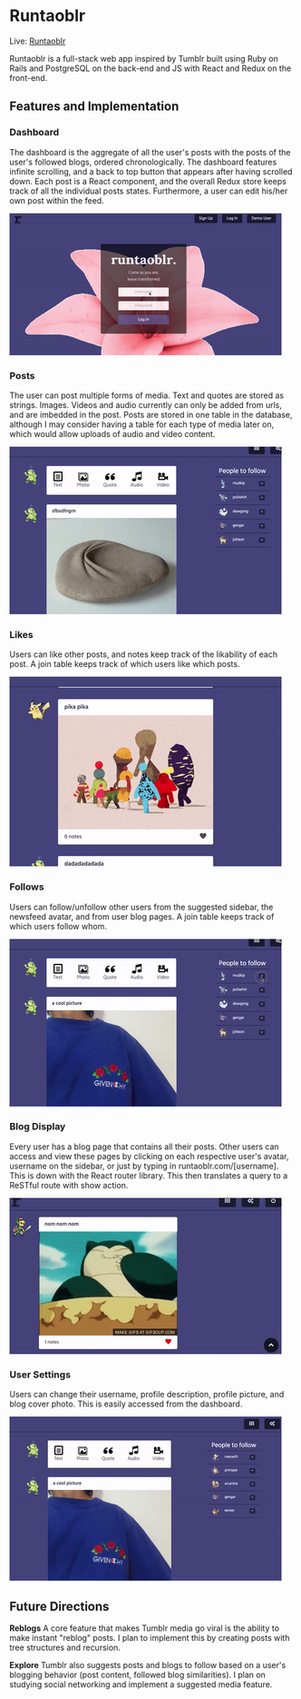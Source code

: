 # **Runtaoblr**

Live: [Runtaoblr](runtaoblr.herokuapp.com)

Runtaoblr is a full-stack web app inspired by Tumblr built using Ruby on Rails and PostgreSQL on the back-end and JS with React and Redux on the front-end.

## **Features and Implementation**

### Dashboard
The dashboard is the aggregate of all the user's posts with the posts of the user's followed blogs, ordered chronologically. The dashboard features infinite scrolling, and a back to top button that appears after having scrolled down. Each post is a React component, and the overall Redux store keeps track of all the individual posts states. Furthermore, a user can edit his/her own post within the feed.

![dashboard](app/assets/images/production_gifs/auth.gif)

### Posts
The user can post multiple forms of media. Text and quotes are stored as strings. Images. Videos and audio currently can only be added from urls, and are imbedded in the post. Posts are stored in one table in the database, although I may consider having a table for each type of media later on, which would allow uploads of audio and video content.

![posts](app/assets/images/production_gifs/post.gif)

### Likes
Users can like other posts, and notes keep track of the likability of each post. A join table keeps track of which users like which posts.

![likes](app/assets/images/production_gifs/likes.gif)

### Follows
Users can follow/unfollow other users from the suggested sidebar, the newsfeed avatar, and from user blog pages. A join table keeps track of which users follow whom.

![follows](app/assets/images/production_gifs/follows.gif)

### Blog Display
Every user has a blog page that contains all their posts. Other users can access and view these pages by clicking on each respective user's avatar, username on the sidebar, or just by typing in runtaoblr.com/[username]. This is down with the React router library. This then translates a query to a ReSTful route with show action.

![blog](app/assets/images/production_gifs/blog.gif)

### User Settings
Users can change their username, profile description, profile picture, and blog cover photo. This is easily accessed from the dashboard.

![user settings](app/assets/images/production_gifs/user_settings.gif)

## **Future Directions**
**Reblogs**
A core feature that makes Tumblr media go viral is the ability to make instant "reblog" posts. I plan to implement this by creating posts with tree structures and recursion.

**Explore**
Tumblr also suggests posts and blogs to follow based on a user's blogging behavior (post content, followed blog similarities). I plan on studying social networking and implement a suggested media feature.
<!-- ## **Minimum Viable Product**

 By W9D5, I will have successfully implemented the following features with smooth navigation, no bugs, a plethora of seed data and awesome CSS styling (this was heavily appropriated from the sample):

- [x] Hosting on Heroku
- [x] New account, login, and guest/demo login
- [x] Posts form for various post types
- [x] Feed/dashboard
- [x] Follows
- [x] Likes
- [x] Account settings
- [ ] **BONUS** Infinite scroll on dashboard
- [ ] **BONUS** User show pages
- [ ] **BONUS** Explore/Search
- [ ] **BONUS** Reblog (think about doing recursion)
- [ ] **BONUS** tags
more if there's time:

# Implementation Timeline

## Phase 1: Back End Setup and Front End User Authentication + CSS Styling (2 days)

**Objectives**
1. Functioning rails backend db created
2. Complete front end Authentication
3. Style them correctly

## Phase 2a: Make Posts (1 day, 3 so far)
**Objectives**
1. Users can create and edit posts
2. Display total amount of posts on sidebar

## Phase 2b: Allow follows and followers; Build Feed (1 day, 4 so far)
**Objectives**
1. Users can follow other users
2. Users can see who they follow
3. Users can see who follow them
4. Follow button
5. Users can see the posts of the people they follow in chronological order
6. style correctly

## Phase 2c: Finish Feed and Implement likes (1 day, 5 so far)
**Objectives**
1. Users can see follower's posts (feed)
2. Users can like each others posts
3. Set up likes show page
4. Style them correctly

## Phase 3: Reblogs (1 day, 6 so far)
**Objectives**
1. Implement Reblogs
2. have total count on reblog chain
3. have nested reblog content

**Bonuses**

## Phase 4: User Settings  (1, 7 so far)
**Objectives**
1. User can set user settings (profile pic, cover photo, description)
2. Hover account info in Dashboard header
6. Displayed properly on user show page


## Phase 4: User Show page and hover short blog description, implement infinite scroll (1 day, 8 so far)
**Objectives**
1. Create default show page for a user
2. Set and edit user information
3. Implement hover preview feature in dashboard
4. Add infinite scroll to dashboard

## Phase 5: Final touches/CSS (1 day, 9 total)
**objectives**
- Proofread
- edit -->

